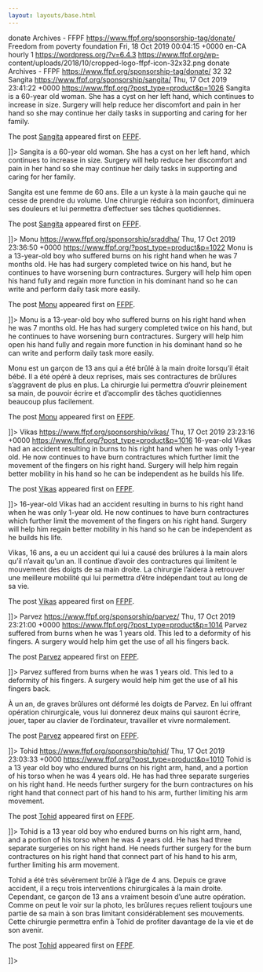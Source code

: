 ```yaml
---
layout: layouts/base.html
---
```

donate Archives - FFPF  https://www.ffpf.org/sponsorship-tag/donate/  Freedom
from poverty foundation  Fri, 18 Oct 2019 00:04:15 +0000  en-CA  hourly  1
https://wordpress.org/?v=6.4.3  https://www.ffpf.org/wp-
content/uploads/2018/10/cropped-logo-ffpf-icon-32x32.png  donate Archives -
FFPF  https://www.ffpf.org/sponsorship-tag/donate/  32  32  Sangita
https://www.ffpf.org/sponsorship/sangita/  Thu, 17 Oct 2019 23:41:22 +0000
https://www.ffpf.org/?post_type=product&p=1026  Sangita is a 60-year old
woman. She has a cyst on her left hand, which continues to increase in size.
Surgery will help reduce her discomfort and pain in her hand so she may
continue her daily tasks in supporting and caring for her family.

The post [Sangita](https://www.ffpf.org/sponsorship/sangita/) appeared first
on [FFPF](https://www.ffpf.org).

]]> Sangita is a 60-year old woman. She has a cyst on her left hand, which
continues to increase in size. Surgery will help reduce her discomfort and
pain in her hand so she may continue her daily tasks in supporting and caring
for her family.

Sangita est une femme de 60 ans. Elle a un kyste à la main gauche qui ne cesse
de prendre du volume. Une chirurgie réduira son inconfort, diminuera ses
douleurs et lui permettra d’effectuer ses tâches quotidiennes.

The post [Sangita](https://www.ffpf.org/sponsorship/sangita/) appeared first
on [FFPF](https://www.ffpf.org).

]]> Monu  https://www.ffpf.org/sponsorship/sraddha/  Thu, 17 Oct 2019 23:36:50
+0000  https://www.ffpf.org/?post_type=product&p=1022  Monu is a 13-year-old
boy who suffered burns on his right hand when he was 7 months old. He has had
surgery completed twice on his hand, but he continues to have worsening burn
contractures. Surgery will help him open his hand fully and regain more
function in his dominant hand so he can write and perform daily task more
easily.

The post [Monu](https://www.ffpf.org/sponsorship/sraddha/) appeared first on
[FFPF](https://www.ffpf.org).

]]> Monu is a 13-year-old boy who suffered burns on his right hand when he was
7 months old. He has had surgery completed twice on his hand, but he continues
to have worsening burn contractures. Surgery will help him open his hand fully
and regain more function in his dominant hand so he can write and perform
daily task more easily.

Monu est un garçon de 13 ans qui a été brûlé à la main droite lorsqu’il était
bébé. Il a été opéré à deux reprises, mais ses contractures de brûlures
s’aggravent de plus en plus. La chirurgie lui permettra d’ouvrir pleinement sa
main, de pouvoir écrire et d’accomplir des tâches quotidiennes beaucoup plus
facilement.

The post [Monu](https://www.ffpf.org/sponsorship/sraddha/) appeared first on
[FFPF](https://www.ffpf.org).

]]> Vikas  https://www.ffpf.org/sponsorship/vikas/  Thu, 17 Oct 2019 23:23:16
+0000  https://www.ffpf.org/?post_type=product&p=1016  16-year-old Vikas had
an accident resulting in burns to his right hand when he was only 1-year old.
He now continues to have burn contractures which further limit the movement of
the fingers on his right hand. Surgery will help him regain better mobility in
his hand so he can be independent as he builds his life.

The post [Vikas](https://www.ffpf.org/sponsorship/vikas/) appeared first on
[FFPF](https://www.ffpf.org).

]]> 16-year-old Vikas had an accident resulting in burns to his right hand
when he was only 1-year old. He now continues to have burn contractures which
further limit the movement of the fingers on his right hand. Surgery will help
him regain better mobility in his hand so he can be independent as he builds
his life.

Vikas, 16 ans, a eu un accident qui lui a causé des brûlures à la main alors
qu’il n’avait qu’un an. Il continue d’avoir des contractures qui limitent le
mouvement des doigts de sa main droite. La chirurgie l’aidera à retrouver une
meilleure mobilité qui lui permettra d’être indépendant tout au long de sa
vie.

The post [Vikas](https://www.ffpf.org/sponsorship/vikas/) appeared first on
[FFPF](https://www.ffpf.org).

]]> Parvez  https://www.ffpf.org/sponsorship/parvez/  Thu, 17 Oct 2019
23:21:00 +0000  https://www.ffpf.org/?post_type=product&p=1014  Parvez
suffered from burns when he was 1 years old. This led to a deformity of his
fingers. A surgery would help him get the use of all his fingers back.

The post [Parvez](https://www.ffpf.org/sponsorship/parvez/) appeared first on
[FFPF](https://www.ffpf.org).

]]> Parvez suffered from burns when he was 1 years old. This led to a
deformity of his fingers. A surgery would help him get the use of all his
fingers back.

À un an, de graves brûlures ont déformé les doigts de Parvez. En lui offrant
opération chirurgicale, vous lui donnerez deux mains qui sauront écrire,
jouer, taper au clavier de l’ordinateur, travailler et vivre normalement.

The post [Parvez](https://www.ffpf.org/sponsorship/parvez/) appeared first on
[FFPF](https://www.ffpf.org).

]]> Tohid  https://www.ffpf.org/sponsorship/tohid/  Thu, 17 Oct 2019 23:03:33
+0000  https://www.ffpf.org/?post_type=product&p=1010  Tohid is a 13 year old
boy who endured burns on his right arm, hand, and a portion of his torso when
he was 4 years old. He has had three separate surgeries on his right hand. He
needs further surgery for the burn contractures on his right hand that connect
part of his hand to his arm, further limiting his arm movement.

The post [Tohid](https://www.ffpf.org/sponsorship/tohid/) appeared first on
[FFPF](https://www.ffpf.org).

]]> Tohid is a 13 year old boy who endured burns on his right arm, hand, and a
portion of his torso when he was 4 years old. He has had three separate
surgeries on his right hand. He needs further surgery for the burn
contractures on his right hand that connect part of his hand to his arm,
further limiting his arm movement.

Tohid a été très sévèrement brûlé à l’âge de 4 ans. Depuis ce grave accident,
il a reçu trois interventions chirurgicales à la main droite. Cependant, ce
garçon de 13 ans a vraiment besoin d’une autre opération. Comme on peut le
voir sur la photo, les brûlures reçues relient toujours une partie de sa main
à son bras limitant considérablement ses mouvements. Cette chirurgie permettra
enfin à Tohid de profiter davantage de la vie et de son avenir.

The post [Tohid](https://www.ffpf.org/sponsorship/tohid/) appeared first on
[FFPF](https://www.ffpf.org).

]]>


